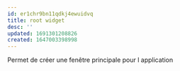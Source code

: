 ```yaml
---
id: er1chr9bn11qdkj4ewuidvq
title: root widget
desc: ''
updated: 1691301208826
created: 1647003398998
---
```


Permet de créer une fenêtre principale pour l application

